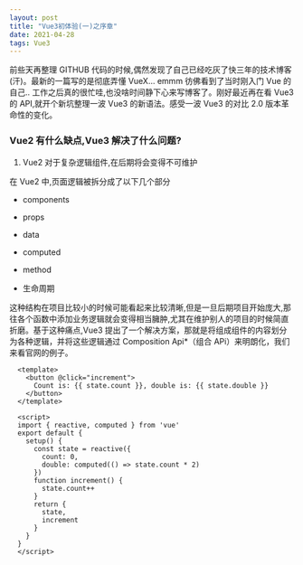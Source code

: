 ```yaml
---
layout: post
title: "Vue3初体验(一)之序章"
date: 2021-04-28
tags: Vue3
---
```


前些天再整理 GITHUB 代码的时候,偶然发现了自己已经吃灰了快三年的技术博客(汗)。最新的一篇写的是彻底弄懂 VueX... emmm 彷佛看到了当时刚入门 Vue 的自己.. 工作之后真的很忙哇,也没啥时间静下心来写博客了。刚好最近再在看 Vue3 的 API,就开个新坑整理一波 Vue3 的新语法。感受一波 Vue3 的对比 2.0 版本革命性的变化。

### Vue2 有什么缺点,Vue3 解决了什么问题?

1. Vue2 对于复杂逻辑组件,在后期将会变得不可维护

在 Vue2 中,页面逻辑被拆分成了以下几个部分

- components

- props

- data

- computed

- method

- 生命周期

这种结构在项目比较小的时候可能看起来比较清晰,但是一旦后期项目开始庞大,那往各个函数中添加业务逻辑就会变得相当臃肿,尤其在维护别人的项目的时候简直折磨。基于这种痛点,Vue3 提出了一个解决方案，那就是将组成组件的内容划分为各种逻辑，并将这些逻辑通过 Composition Api\*（组合 APi）来明朗化，我们来看官网的例子。

```
  <template>
    <button @click="increment">
      Count is: {{ state.count }}, double is: {{ state.double }}
    </button>
  </template>

  <script>
  import { reactive, computed } from 'vue'
  export default {
    setup() {
      const state = reactive({
        count: 0,
        double: computed(() => state.count * 2)
      })
      function increment() {
        state.count++
      }
      return {
        state,
        increment
      }
    }
  }
  </script>

```
